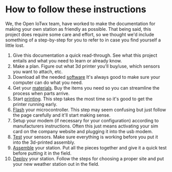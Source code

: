 # How to follow these instructions

We, the Open IoTwx team, have worked to make the documentation for making your own station as
friendly as possible. That being said, this project does require some care and effort, so we thought 
we'd include something of a step-by-step for you to refer to in case you find yourself a little lost.

1. Give this documentation a quick read-through. See what this project entails and what you need to
learn or already know.
2. Make a plan. Figure out what 3d printer you'll buy/use, which sensors you want to attach, etc.
3. Download all the needed [software](getting-started/software.md)
It's always good to make sure your computer can do what you need. 
4. Get your [materials](getting-started/materials.md). 
Buy the items you need so you can streamline the process when parts arrive.
5. Start [printing](print/core_print.md). This step takes the most time so it's good to get the printer running early.
6. [Flash](installation/core_install.md) your microcontroller. 
This step may seem confusing but just follow the page carefully and it'll start making sense.
7. Setup your modem (if necessary for your configuration) according to manufacturers instructions. 
Often this just means activating your sim card on the company website and plugging it into the usb 
modem.
8. [Test](assemble/testing.md) your sensors. Make sure everything is working before you put it into 
the 3d-printed assembly.
9. [Assemble](assemble/core.md) your station. Put all the pieces together and give it a quick test 
before putting it in the field.
10. [Deploy](deploying/core_deploy.md) your station. Follow the steps for choosing a proper site and 
put your new weather station out in the field.
